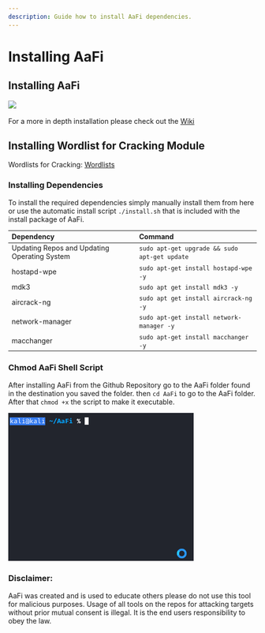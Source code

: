 ```yaml
---
description: Guide how to install AaFi dependencies.
---
```


# Installing AaFi

## Installing AaFi

![](https://user-images.githubusercontent.com/49574294/113787890-780fe080-9701-11eb-9af6-4813a7985928.png)

For a more in depth installation please check out the [Wiki](https://docs.aafi.xyz)

## Installing Wordlist for Cracking Module

Wordlists for Cracking: [Wordlists](https://www.mediafire.com/file/8kfjjpfbmbhb2ij/wordlist1.txt/file)

### Installing Dependencies

To install the required dependencies simply manually install them from here or use the automatic install script `./install.sh` that is included with the install package of AaFi.

| Dependency | Command |
| :--- | :--- |
| Updating Repos and Updating Operating System | `sudo apt-get upgrade && sudo apt-get update` |
| hostapd-wpe | `sudo apt-get install hostapd-wpe -y` |
| mdk3 | `sudo apt get install mdk3 -y` |
| aircrack-ng | `sudo apt get install aircrack-ng -y` |
| network-manager | `sudo apt-get install network-manager -y` |
| macchanger | `sudo apt-get install macchanger -y` |

### Chmod AaFi Shell Script

After installing AaFi from the Github Repository go to the AaFi folder found in the destination you saved the folder. then `cd AaFi` to go to the AaFi folder. After that `chmod +x` the script to make it executable.

![](.gitbook/assets/4oyxi9l7qr.gif)

### Disclaimer:

AaFi was created and is used to educate others please do not use this tool for malicious purposes. Usage of all tools on the repos for attacking targets without prior mutual consent is illegal. It is the end users responsibility to obey the law.

